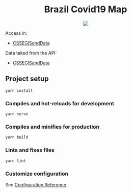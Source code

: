 <h1 align="center">
    Brazil Covid19 Map
</h1>

<div align="center">
    <img src="stc/assets/print.JPG" />
</div>

<!-- ![demonstration](src/assets/print.JPG) -->

Access in: 
- [CSSEGISandData](https://brazilcovid19map.netlify.com) 

Data taked from the API: 
- [CSSEGISandData](https://github.com/devarthurribeiro/covid19-brazil-api) 

## Project setup
```
yarn install
```

### Compiles and hot-reloads for development
```
yarn serve
```

### Compiles and minifies for production
```
yarn build
```

### Lints and fixes files
```
yarn lint
```

### Customize configuration
See [Configuration Reference](https://cli.vuejs.org/config/).

